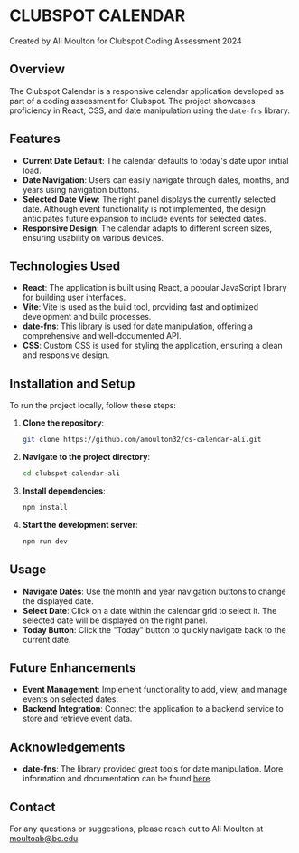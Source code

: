 # CLUBSPOT CALENDAR

Created by Ali Moulton for Clubspot Coding Assessment 2024

## Overview

The Clubspot Calendar is a responsive calendar application developed as part of a coding assessment for Clubspot. The project showcases proficiency in React, CSS, and date manipulation using the `date-fns` library.

## Features

- **Current Date Default**: The calendar defaults to today's date upon initial load.
- **Date Navigation**: Users can easily navigate through dates, months, and years using navigation buttons.
- **Selected Date View**: The right panel displays the currently selected date. Although event functionality is not implemented, the design anticipates future expansion to include events for selected dates.
- **Responsive Design**: The calendar adapts to different screen sizes, ensuring usability on various devices.

## Technologies Used

- **React**: The application is built using React, a popular JavaScript library for building user interfaces.
- **Vite**: Vite is used as the build tool, providing fast and optimized development and build processes.
- **date-fns**: This library is used for date manipulation, offering a comprehensive and well-documented API.
- **CSS**: Custom CSS is used for styling the application, ensuring a clean and responsive design.

## Installation and Setup

To run the project locally, follow these steps:

1. **Clone the repository**:
   ```bash
   git clone https://github.com/amoulton32/cs-calendar-ali.git
   ```

2. **Navigate to the project directory**:
   ```bash
   cd clubspot-calendar-ali
   ```

3. **Install dependencies**:
   ```bash
   npm install
   ```

4. **Start the development server**:
   ```bash
   npm run dev
   ```

## Usage

- **Navigate Dates**: Use the month and year navigation buttons to change the displayed date.
- **Select Date**: Click on a date within the calendar grid to select it. The selected date will be displayed on the right panel.
- **Today Button**: Click the "Today" button to quickly navigate back to the current date.

## Future Enhancements

- **Event Management**: Implement functionality to add, view, and manage events on selected dates.
- **Backend Integration**: Connect the application to a backend service to store and retrieve event data.

## Acknowledgements

- **date-fns**: The library provided great tools for date manipulation. More information and documentation can be found [here](https://date-fns.org/).

## Contact

For any questions or suggestions, please reach out to Ali Moulton at moultoab@bc.edu.
